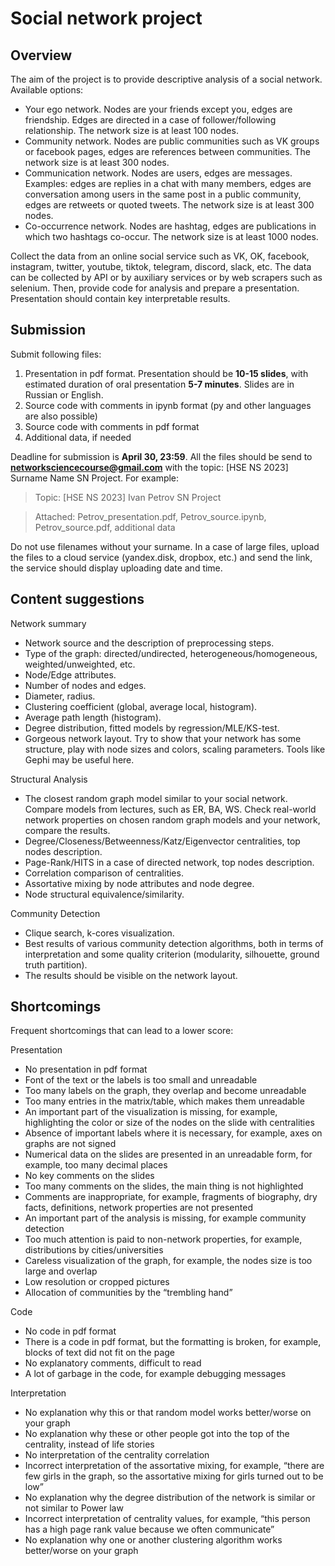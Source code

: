 # Social network project

## Overview

The aim of the project is to provide descriptive analysis of a social network. Available options: 

- Your ego network. Nodes are your friends except you, edges are friendship. Edges are directed in a case of follower/following relationship. The network size is at least 100 nodes.
- Community network. Nodes are public communities such as VK groups or facebook pages, edges are references between communities. The network size is at least 300 nodes.
- Communication network. Nodes are users, edges are messages. Examples: edges are replies in a chat with many members, edges are conversation among users in the same post in a public community, edges are retweets or quoted tweets. The network size is at least 300 nodes.
- Co-occurrence network. Nodes are hashtag, edges are publications in which two hashtags co-occur. The network size is at least 1000 nodes.

Collect the data from an online social service such as VK, OK, facebook, instagram, twitter, youtube, tiktok, telegram, discord, slack, etc. The data can be collected by API or by auxiliary services or by web scrapers such as selenium. Then, provide code for analysis and prepare a presentation. Presentation should contain key interpretable results.

## Submission

Submit following files:

1. Presentation in pdf format. Presentation should be **10-15 slides**, with estimated duration of oral presentation **5-7 minutes**. Slides are in Russian or English. 
2. Source code with comments in ipynb format (py and other languages are also possible) 
3. Source code with comments in pdf format 
4. Additional data, if needed

Deadline for submission is **April 30, 23:59**. All the files should be send to **networksciencecourse@gmail.com** with the topic: [HSE NS 2023] Surname Name SN Project. For example:

> Topic: [HSE NS 2023] Ivan Petrov SN Project
> 

> Attached: Petrov_presentation.pdf, Petrov_source.ipynb, Petrov_source.pdf, additional data
> 

Do not use filenames without your surname. In a case of large files, upload the files to a cloud service (yandex.disk, dropbox, etc.) and send the link, the service should display uploading date and time.

## Content suggestions

Network summary

- Network source and the description of preprocessing steps.
- Type of the graph: directed/undirected, heterogeneous/homogeneous, weighted/unweighted, etc.
- Node/Edge attributes.
- Number of nodes and edges.
- Diameter, radius.
- Clustering coefficient (global, average local, histogram).
- Average path length (histogram).
- Degree distribution, fitted models by regression/MLE/KS-test.
- Gorgeous network layout. Try to show that your network has some structure, play with node sizes and colors, scaling parameters. Tools like Gephi may be useful here.

Structural Analysis

- The closest random graph model similar to your social network. Compare models from lectures, such as ER, BA, WS. Check real-world network properties on chosen random graph models and your network, compare the results.
- Degree/Closeness/Betweenness/Katz/Eigenvector centralities, top nodes description.
- Page-Rank/HITS in a case of directed network, top nodes description.
- Correlation comparison of centralities.
- Assortative mixing by node attributes and node degree.
- Node structural equivalence/similarity.

Community Detection

- Clique search, k-cores visualization.
- Best results of various community detection algorithms, both in terms of interpretation and some quality criterion (modularity, silhouette, ground truth partition).
- The results should be visible on the network layout.

## Shortcomings

Frequent shortcomings that can lead to a lower score:

Presentation

- No presentation in pdf format
- Font of the text or the labels is too small and unreadable
- Too many labels on the graph, they overlap and become unreadable
- Too many entries in the matrix/table, which makes them unreadable
- An important part of the visualization is missing, for example, highlighting the color or size of the nodes on the slide with centralities
- Absence of important labels where it is necessary, for example, axes on graphs are not signed
- Numerical data on the slides are presented in an unreadable form, for example, too many decimal places
- No key comments on the slides
- Too many comments on the slides, the main thing is not highlighted
- Comments are inappropriate, for example, fragments of biography, dry facts, definitions, network properties are not presented
- An important part of the analysis is missing, for example community detection
- Too much attention is paid to non-network properties, for example, distributions by cities/universities
- Careless visualization of the graph, for example, the nodes size is too large and overlap
- Low resolution or cropped pictures
- Allocation of communities by the “trembling hand”

Code

- No code in pdf format
- There is a code in pdf format, but the formatting is broken, for example, blocks of text did not fit on the page
- No explanatory comments, difficult to read
- A lot of garbage in the code, for example debugging messages

Interpretation

- No explanation why this or that random model works better/worse on your graph
- No explanation why these or other people got into the top of the centrality, instead of life stories
- No interpretation of the centrality correlation
- Incorrect interpretation of the assortative mixing, for example, “there are few girls in the graph, so the assortative mixing for girls turned out to be low”
- No explanation why the degree distribution of the network is similar or not similar to Power law
- Incorrect interpretation of centrality values, for example, “this person has a high page rank value because we often communicate”
- No explanation why one or another clustering algorithm works better/worse on your graph
